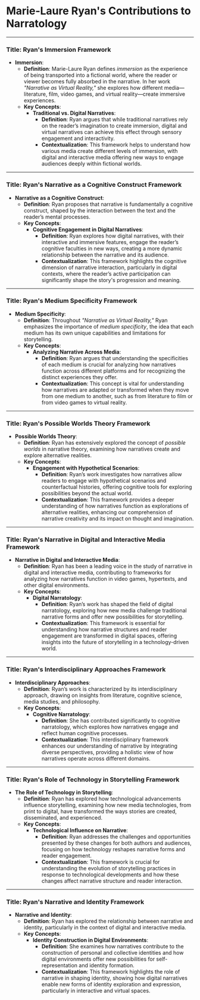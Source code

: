 # Marie-Laure Ryan's Contributions to Narratology


---
### Title: **Ryan's Immersion Framework**
- **Immersion**:
  - **Definition**: Marie-Laure Ryan defines *immersion* as the experience of being transported into a fictional world, where the reader or viewer becomes fully absorbed in the narrative. In her work *"Narrative as Virtual Reality,"* she explores how different media—literature, film, video games, and virtual reality—create immersive experiences.
  - **Key Concepts**:
    - **Traditional vs. Digital Narratives**:
      - **Definition**: Ryan argues that while traditional narratives rely on the reader’s imagination to create immersion, digital and virtual narratives can achieve this effect through sensory engagement and interactivity.
      - **Contextualization**: This framework helps to understand how various media create different levels of immersion, with digital and interactive media offering new ways to engage audiences deeply within fictional worlds.

---

### Title: **Ryan's Narrative as a Cognitive Construct Framework**
- **Narrative as a Cognitive Construct**:
  - **Definition**: Ryan proposes that narrative is fundamentally a cognitive construct, shaped by the interaction between the text and the reader’s mental processes.
  - **Key Concepts**:
    - **Cognitive Engagement in Digital Narratives**:
      - **Definition**: Ryan explores how digital narratives, with their interactive and immersive features, engage the reader’s cognitive faculties in new ways, creating a more dynamic relationship between the narrative and its audience.
      - **Contextualization**: This framework highlights the cognitive dimension of narrative interaction, particularly in digital contexts, where the reader’s active participation can significantly shape the story's progression and meaning.

---

### Title: **Ryan's Medium Specificity Framework**
- **Medium Specificity**:
  - **Definition**: Throughout *"Narrative as Virtual Reality,"* Ryan emphasizes the importance of *medium specificity*, the idea that each medium has its own unique capabilities and limitations for storytelling.
  - **Key Concepts**:
    - **Analyzing Narrative Across Media**:
      - **Definition**: Ryan argues that understanding the specificities of each medium is crucial for analyzing how narratives function across different platforms and for recognizing the distinct experiences they offer.
      - **Contextualization**: This concept is vital for understanding how narratives are adapted or transformed when they move from one medium to another, such as from literature to film or from video games to virtual reality.

---

### Title: **Ryan's Possible Worlds Theory Framework**
- **Possible Worlds Theory**:
  - **Definition**: Ryan has extensively explored the concept of *possible worlds* in narrative theory, examining how narratives create and explore alternative realities.
  - **Key Concepts**:
    - **Engagement with Hypothetical Scenarios**:
      - **Definition**: Ryan’s work investigates how narratives allow readers to engage with hypothetical scenarios and counterfactual histories, offering cognitive tools for exploring possibilities beyond the actual world.
      - **Contextualization**: This framework provides a deeper understanding of how narratives function as explorations of alternative realities, enhancing our comprehension of narrative creativity and its impact on thought and imagination.

---

### Title: **Ryan's Narrative in Digital and Interactive Media Framework**
- **Narrative in Digital and Interactive Media**:
  - **Definition**: Ryan has been a leading voice in the study of narrative in digital and interactive media, contributing to frameworks for analyzing how narratives function in video games, hypertexts, and other digital environments.
  - **Key Concepts**:
    - **Digital Narratology**:
      - **Definition**: Ryan’s work has shaped the field of digital narratology, exploring how new media challenge traditional narrative forms and offer new possibilities for storytelling.
      - **Contextualization**: This framework is essential for understanding how narrative structures and reader engagement are transformed in digital spaces, offering insights into the future of storytelling in a technology-driven world.

---

### Title: **Ryan's Interdisciplinary Approaches Framework**
- **Interdisciplinary Approaches**:
  - **Definition**: Ryan’s work is characterized by its interdisciplinary approach, drawing on insights from literature, cognitive science, media studies, and philosophy.
  - **Key Concepts**:
    - **Cognitive Narratology**:
      - **Definition**: She has contributed significantly to cognitive narratology, which explores how narratives engage and reflect human cognitive processes.
      - **Contextualization**: This interdisciplinary framework enhances our understanding of narrative by integrating diverse perspectives, providing a holistic view of how narratives operate across different domains.

---

### Title: **Ryan's Role of Technology in Storytelling Framework**
- **The Role of Technology in Storytelling**:
  - **Definition**: Ryan has explored how technological advancements influence storytelling, examining how new media technologies, from print to digital, have transformed the ways stories are created, disseminated, and experienced.
  - **Key Concepts**:
    - **Technological Influence on Narrative**:
      - **Definition**: Ryan addresses the challenges and opportunities presented by these changes for both authors and audiences, focusing on how technology reshapes narrative forms and reader engagement.
      - **Contextualization**: This framework is crucial for understanding the evolution of storytelling practices in response to technological developments and how these changes affect narrative structure and reader interaction.

---

### Title: **Ryan's Narrative and Identity Framework**
- **Narrative and Identity**:
  - **Definition**: Ryan has explored the relationship between narrative and identity, particularly in the context of digital and interactive media.
  - **Key Concepts**:
    - **Identity Construction in Digital Environments**:
      - **Definition**: She examines how narratives contribute to the construction of personal and collective identities and how digital environments offer new possibilities for self-representation and identity formation.
      - **Contextualization**: This framework highlights the role of narrative in shaping identity, showing how digital narratives enable new forms of identity exploration and expression, particularly in interactive and virtual spaces.
